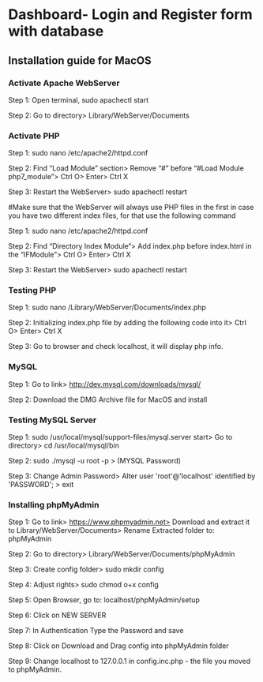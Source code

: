 <h1>Dashboard- Login and Register form with database</h1>

<h2>Installation guide for MacOS</h2>

<h3>Activate Apache WebServer</h3>

Step 1: Open terminal, sudo apachectl start

Step 2: Go to directory> Library/WebServer/Documents 

<h3>Activate PHP</h3>

Step 1: sudo nano /etc/apache2/httpd.conf

Step 2: Find “Load Module” section> Remove “#” before “#Load Module php7_module”> Ctrl O> Enter> Ctrl X

Step 3: Restart the WebServer> sudo apachectl restart

#Make sure that the WebServer will always use PHP files in the first in case you have two different index files, for that use the following command

Step 1: sudo nano /etc/apache2/httpd.conf

Step 2: Find “Directory Index Module“> Add index.php before index.html in the “IFModule”> Ctrl O> Enter> Ctrl X

Step 3: Restart the WebServer> sudo apachectl restart

<h3>Testing PHP</h3>

Step 1: sudo nano /Library/WebServer/Documents/index.php

Step 2: Initializing index.php file by adding the following code into it> Ctrl O> Enter> Ctrl X

<?php phpinfo(); ?>

Step 3: Go to browser and check localhost, it will display php info.

<h3>MySQL</h3>

Step 1: Go to link> http://dev.mysql.com/downloads/mysql/

Step 2: Download the DMG Archive file for MacOS and install

<h3>Testing MySQL Server</h3>

Step 1: sudo /usr/local/mysql/support-files/mysql.server start> Go to directory> cd /usr/local/mysql/bin

Step 2: sudo ./mysql -u root -p > (MYSQL Password)

Step 3: Change Admin Password> Alter user 'root'@'localhost' identified by 'PASSWORD'; > exit

<h3>Installing phpMyAdmin</h3>

Step 1: Go to link> https://www.phpmyadmin.net> Download and extract it to Library/WebServer/Documents> Rename Extracted folder to: phpMyAdmin

Step 2: Go to directory> Library/WebServer/Documents/phpMyAdmin

Step 3: Create config folder> sudo mkdir config

Step 4: Adjust rights> sudo chmod o+x config

Step 5: Open Browser, go to: localhost/phpMyAdmin/setup

Step 6: Click on NEW SERVER

Step 7: In Authentication Type the Password and save

Step 8: Click on Download and Drag config into phpMyAdmin folder

Step 9: Change localhost to 127.0.0.1 in config.inc.php - the file you moved to phpMyAdmin.